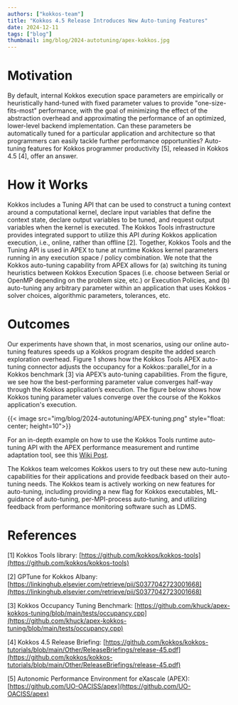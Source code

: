 ```yaml
---
authors: ["kokkos-team"]
title: "Kokkos 4.5 Release Introduces New Auto-tuning Features"
date: 2024-12-11
tags: ["blog"]
thumbnail: img/blog/2024-autotuning/apex-kokkos.jpg
---
```


# Motivation

By default, internal Kokkos execution space parameters are empirically or heuristically hand-tuned with fixed parameter values to provide "one-size-fits-most" performance, with the goal of minimizing the effect of the abstraction overhead and approximating the performance of an optimized, lower-level backend implementation. Can these parameters be automatically tuned for a particular application and architecture so that programmers can easily tackle further performance opportunities? Auto-tuning features for Kokkos programmer productivity [5], released in Kokkos 4.5 [4], offer an answer.

# How it Works

Kokkos includes a Tuning API that can be used to construct a tuning context around a computational kernel, declare input variables that define the context state, declare output variables to be tuned, and request output variables when the kernel is executed. The Kokkos Tools infrastructure provides integrated support to utilize this API _during_ Kokkos application execution, i.e., online, rather than offline [2]. Together, Kokkos Tools and the Tuning API is used in APEX to tune at runtime Kokkos kernel parameters running in any execution space / policy combination. We note that the Kokkos auto-tuning capability from APEX allows for (a) switching its tuning heuristics between Kokkos Execution Spaces (i.e. choose between Serial or OpenMP depending on the problem size, etc.) or Execution Policies, and (b) auto-tuning any arbitrary parameter within an application that uses Kokkos - solver choices, algorithmic parameters, tolerances, etc.

# Outcomes

Our experiments have shown that, in most scenarios, using our online auto-tuning features speeds up a Kokkos program despite the added search exploration overhead. Figure 1 shows how the Kokkos Tools APEX auto-tuning connector adjusts the occupancy for a Kokkos::parallel_for in a Kokkos benchmark [3] via APEX’s auto-tuning capabilities. From the figure, we see how the best-performing parameter value converges half-way through the Kokkos application’s execution. The figure below shows how Kokkos tuning parameter values converge over the course of the Kokkos application's execution.

{{< image src="img/blog/2024-autotuning/APEX-tuning.png" style="float: center; height=10">}}

For an in-depth example on how to use the Kokkos Tools runtime auto-tuning API with the APEX performance measurement and runtime adaptation tool, see this [Wiki Post](https://github.com/UO-OACISS/apex/wiki/Kokkos-Runtime-Auto-Tuning-with-APEX).

The Kokkos team welcomes Kokkos users to try out these new auto-tuning capabilities for their applications and provide feedback based on their auto-tuning needs. The Kokkos team is actively working on new features for auto-tuning, including providing a new flag for Kokkos executables, ML-guidance of auto-tuning, per-MPI-process auto-tuning, and utilizing feedback from performance monitoring software such as LDMS.

# References

[1] Kokkos Tools library: [https://github.com/kokkos/kokkos-tools](https://github.com/kokkos/kokkos-tools)

[2] GPTune for Kokkos Albany: [https://linkinghub.elsevier.com/retrieve/pii/S0377042723001668](https://linkinghub.elsevier.com/retrieve/pii/S0377042723001668)

[3] Kokkos Occupancy Tuning Benchmark: [https://github.com/khuck/apex-kokkos-tuning/blob/main/tests/occupancy.cpp](https://github.com/khuck/apex-kokkos-tuning/blob/main/tests/occupancy.cpp)

[4] Kokkos 4.5 Release Briefing: [https://github.com/kokkos/kokkos-tutorials/blob/main/Other/ReleaseBriefings/release-45.pdf](https://github.com/kokkos/kokkos-tutorials/blob/main/Other/ReleaseBriefings/release-45.pdf)

[5] Autonomic Performance Environment for eXascale (APEX): [https://github.com/UO-OACISS/apex](https://github.com/UO-OACISS/apex)
